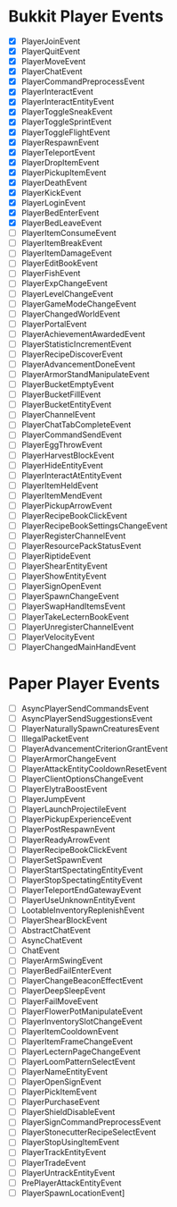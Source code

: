 # Bukkit Player Events

- [x] PlayerJoinEvent
- [x] PlayerQuitEvent
- [x] PlayerMoveEvent
- [x] PlayerChatEvent
- [x] PlayerCommandPreprocessEvent
- [x] PlayerInteractEvent
- [x] PlayerInteractEntityEvent
- [x] PlayerToggleSneakEvent
- [x] PlayerToggleSprintEvent
- [x] PlayerToggleFlightEvent
- [x] PlayerRespawnEvent
- [x] PlayerTeleportEvent
- [x] PlayerDropItemEvent
- [x] PlayerPickupItemEvent
- [x] PlayerDeathEvent
- [x] PlayerKickEvent
- [x] PlayerLoginEvent
- [x] PlayerBedEnterEvent
- [x] PlayerBedLeaveEvent
- [ ] PlayerItemConsumeEvent
- [ ] PlayerItemBreakEvent
- [ ] PlayerItemDamageEvent
- [ ] PlayerEditBookEvent
- [ ] PlayerFishEvent
- [ ] PlayerExpChangeEvent
- [ ] PlayerLevelChangeEvent
- [ ] PlayerGameModeChangeEvent
- [ ] PlayerChangedWorldEvent
- [ ] PlayerPortalEvent
- [ ] PlayerAchievementAwardedEvent
- [ ] PlayerStatisticIncrementEvent
- [ ] PlayerRecipeDiscoverEvent
- [ ] PlayerAdvancementDoneEvent
- [ ] PlayerArmorStandManipulateEvent
- [ ] PlayerBucketEmptyEvent
- [ ] PlayerBucketFillEvent
- [ ] PlayerBucketEntityEvent
- [ ] PlayerChannelEvent
- [ ] PlayerChatTabCompleteEvent
- [ ] PlayerCommandSendEvent
- [ ] PlayerEggThrowEvent
- [ ] PlayerHarvestBlockEvent
- [ ] PlayerHideEntityEvent
- [ ] PlayerInteractAtEntityEvent
- [ ] PlayerItemHeldEvent
- [ ] PlayerItemMendEvent
- [ ] PlayerPickupArrowEvent
- [ ] PlayerRecipeBookClickEvent
- [ ] PlayerRecipeBookSettingsChangeEvent
- [ ] PlayerRegisterChannelEvent
- [ ] PlayerResourcePackStatusEvent
- [ ] PlayerRiptideEvent
- [ ] PlayerShearEntityEvent
- [ ] PlayerShowEntityEvent
- [ ] PlayerSignOpenEvent
- [ ] PlayerSpawnChangeEvent
- [ ] PlayerSwapHandItemsEvent
- [ ] PlayerTakeLecternBookEvent
- [ ] PlayerUnregisterChannelEvent
- [ ] PlayerVelocityEvent
- [ ] PlayerChangedMainHandEvent

# Paper Player Events

- [ ] AsyncPlayerSendCommandsEvent
- [ ] AsyncPlayerSendSuggestionsEvent
- [ ] PlayerNaturallySpawnCreaturesEvent
- [ ] IllegalPacketEvent
- [ ] PlayerAdvancementCriterionGrantEvent
- [ ] PlayerArmorChangeEvent
- [ ] PlayerAttackEntityCooldownResetEvent
- [ ] PlayerClientOptionsChangeEvent
- [ ] PlayerElytraBoostEvent
- [ ] PlayerJumpEvent
- [ ] PlayerLaunchProjectileEvent
- [ ] PlayerPickupExperienceEvent
- [ ] PlayerPostRespawnEvent
- [ ] PlayerReadyArrowEvent
- [ ] PlayerRecipeBookClickEvent
- [ ] PlayerSetSpawnEvent
- [ ] PlayerStartSpectatingEntityEvent
- [ ] PlayerStopSpectatingEntityEvent
- [ ] PlayerTeleportEndGatewayEvent
- [ ] PlayerUseUnknownEntityEvent
- [ ] LootableInventoryReplenishEvent
- [ ] PlayerShearBlockEvent
- [ ] AbstractChatEvent
- [ ] AsyncChatEvent
- [ ] ChatEvent
- [ ] PlayerArmSwingEvent
- [ ] PlayerBedFailEnterEvent
- [ ] PlayerChangeBeaconEffectEvent
- [ ] PlayerDeepSleepEvent
- [ ] PlayerFailMoveEvent
- [ ] PlayerFlowerPotManipulateEvent
- [ ] PlayerInventorySlotChangeEvent
- [ ] PlayerItemCooldownEvent
- [ ] PlayerItemFrameChangeEvent
- [ ] PlayerLecternPageChangeEvent
- [ ] PlayerLoomPatternSelectEvent
- [ ] PlayerNameEntityEvent
- [ ] PlayerOpenSignEvent
- [ ] PlayerPickItemEvent
- [ ] PlayerPurchaseEvent
- [ ] PlayerShieldDisableEvent
- [ ] PlayerSignCommandPreprocessEvent
- [ ] PlayerStonecutterRecipeSelectEvent
- [ ] PlayerStopUsingItemEvent
- [ ] PlayerTrackEntityEvent
- [ ] PlayerTradeEvent
- [ ] PlayerUntrackEntityEvent
- [ ] PrePlayerAttackEntityEvent
- [ ] PlayerSpawnLocationEvent]
